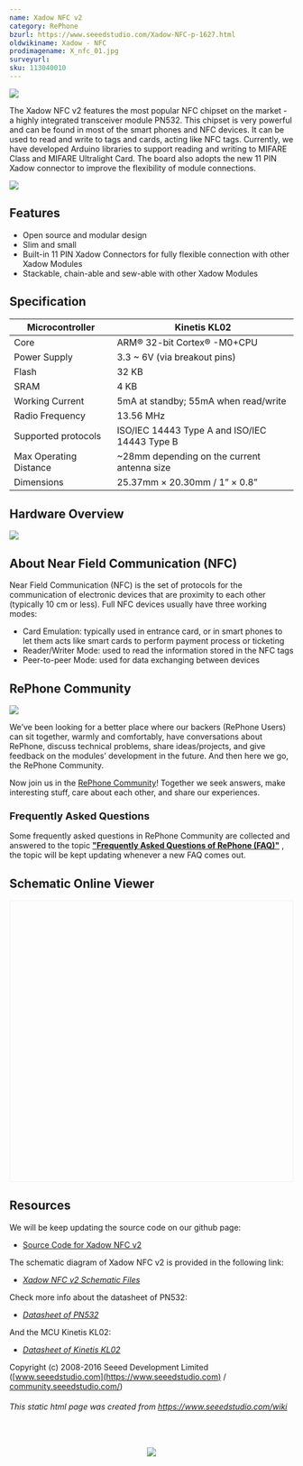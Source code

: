 ```yaml
---
name: Xadow NFC v2
category: RePhone
bzurl: https://www.seeedstudio.com/Xadow-NFC-p-1627.html
oldwikiname: Xadow - NFC
prodimagename: X_nfc_01.jpg
surveyurl:
sku: 113040010
---
```


![](https://seeeddoc.github.io/Xadow_NFC_v2/img/Xadow_NFC_v2.JPG)



The Xadow NFC v2 features the most popular NFC chipset on the market - a highly integrated transceiver module PN532\. This chipset is very powerful and can be found in most of the smart phones and NFC devices. It can be used to read and write to tags and cards, acting like NFC tags. Currently, we have developed Arduino libraries to support reading and writing to MIFARE Class and MIFARE Ultralight Card. The board also adopts the new 11 PIN Xadow connector to improve the flexibility of module connections.

[![](https://files.seeedstudio.com/wiki/Seeed-WiKi/docs/images/300px-Get_One_Now_Banner-ragular.png)](https://www.seeedstudio.com/Xadow-NFC-v2-p-2562.html)

## Features

*   Open source and modular design
*   Slim and small
*   Built-in 11 PIN Xadow Connectors for fully flexible connection with other Xadow Modules
*   Stackable, chain-able and sew-able with other Xadow Modules

## Specification

| Microcontroller | Kinetis KL02 |
|---|---|
| Core | ARM® 32-bit Cortex® -M0+CPU |
| Power Supply | 3.3 ~ 6V (via breakout pins) |
| Flash | 32 KB |
| SRAM | 4 KB |
| Working Current | 5mA at standby; 55mA when read/write |
| Radio Frequency | 13.56 MHz |
| Supported protocols | ISO/IEC 14443 Type A and ISO/IEC 14443 Type B |
| Max Operating Distance | ~28mm depending on the current antenna size |
| Dimensions | 25.37mm × 20.30mm / 1” × 0.8” |

## Hardware Overview

![](https://seeeddoc.github.io/Xadow_NFC_v2/img/Xadow_NFC_v2.png)

## About Near Field Communication (NFC)

Near Field Communication (NFC) is the set of protocols for the communication of electronic devices that are proximity to each other (typically 10 cm or less). Full NFC devices usually have three working modes:

*   Card Emulation: typically used in entrance card, or in smart phones to let them acts like smart cards to perform payment process or ticketing
*   Reader/Writer Mode: used to read the information stored in the NFC tags
*   Peer-to-peer Mode: used for data exchanging between devices

## RePhone Community

[![](https://seeeddoc.github.io/Xadow_NFC_v2/img/RePhone_Community-2.png)](https://forum.seeedstudio.com/viewforum.php?f=71&sid=b70f8138c89becf7701260bb41faf9f4)

We’ve been looking for a better place where our backers (RePhone Users) can sit together, warmly and comfortably, have conversations about RePhone, discuss technical problems, share ideas/projects, and give feedback on the modules’ development in the future. And then here we go, the RePhone Community.

Now join us in the [RePhone Community](https://forum.seeedstudio.com/viewforum.php?f=71&sid=b70f8138c89becf7701260bb41faf9f4)! Together we seek answers, make interesting stuff, care about each other, and share our experiences.

### **<span style="font-size:1.1em;">Frequently Asked Questions</span>**

Some frequently asked questions in RePhone Community are collected and answered to the topic **["Frequently Asked Questions of RePhone (FAQ)"](http://forum.seeedstudio.com/viewtopic.php?f=71&t=6664&p=23753#p23753)** , the topic will be kept updating whenever a new FAQ comes out.



## Schematic Online Viewer

<div class="altium-ecad-viewer" data-project-src="https://files.seeedstudio.com/wiki/Xadow_NFC/res/Xadow_NFC_v2.0.zip" style="border-radius: 0px 0px 4px 4px; height: 500px; border-style: solid; border-width: 1px; border-color: rgb(241, 241, 241); overflow: hidden; max-width: 1280px; max-height: 700px; box-sizing: border-box;" />
</div>


## Resources

We will be keep updating the source code on our github page:

*   [Source Code for Xadow NFC v2](https://github.com/WayenWeng/Xadow_NFC_v2/)

The schematic diagram of Xadow NFC v2 is provided in the following link:

*   [_Xadow NFC v2 Schematic Files_](https://files.seeedstudio.com/wiki/Xadow_NFC/res/Xadow_NFC_v2.0.zip)

Check more info about the datasheet of PN532:

*   [_Datasheet of PN532_](https://files.seeedstudio.com/wiki/Xadow_NFC/resources/PN532.pdf)

And the MCU Kinetis KL02:

*   [_Datasheet of Kinetis KL02_](https://files.seeedstudio.com/wiki/Xadow_NFC/res/KL02P32M48SF0.pdf)

Copyright (c) 2008-2016 Seeed Development Limited ([www.seeedstudio.com](https://www.seeedstudio.com) / [community.seeedstudio.com/](https://community.seeedstudio.com/))

###### This static html page was created from https://www.seeedstudio.com/wiki

</div>
<br /><p style="text-align:center"><a href="https://www.seeedstudio.com/act-4.html?utm_source=wiki&utm_medium=wikibanner&utm_campaign=newproducts" target="_blank"><img src="https://files.seeedstudio.com/wiki/Wiki_Banner/new_product.jpg" /></a></p>